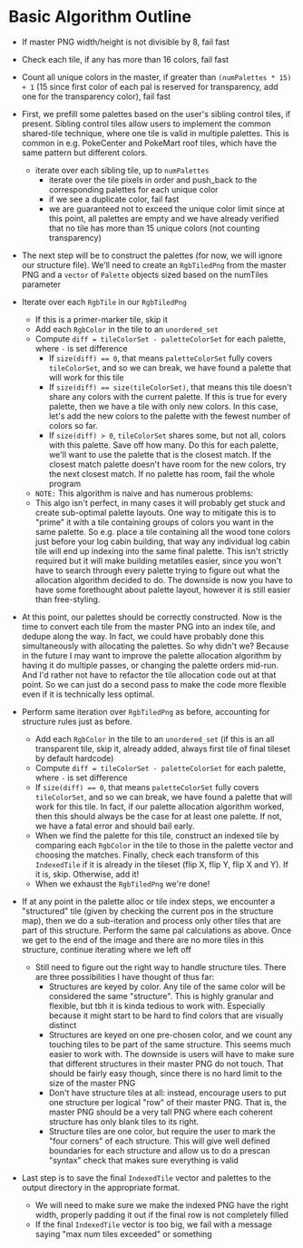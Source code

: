# Basic Algorithm Outline

+ If master PNG width/height is not divisible by 8, fail fast

+ Check each tile, if any has more than 16 colors, fail fast

+ Count all unique colors in the master, if greater than `(numPalettes * 15) + 1` (15 since first color of each pal
  is reserved for transparency, add one for the transparency color), fail fast

+ First, we prefill some palettes based on the user's sibling control tiles, if present. Sibling control tiles allow
  users to implement the common shared-tile technique, where one tile is valid in multiple palettes. This is common in
  e.g. PokeCenter and PokeMart roof tiles, which have the same pattern but different colors.
    + iterate over each sibling tile, up to `numPalettes`
        + iterate over the tile pixels in order and push_back to the corresponding palettes for each unique color
        + if we see a duplicate color, fail fast
        + we are guaranteed not to exceed the unique color limit since at this point, all palettes are empty and we have
          already verified that no tile has more than 15 unique colors (not counting transparency)

+ The next step will be to construct the palettes (for now, we will ignore our structure file). We'll need to create
  an `RgbTiledPng` from the master PNG and a `vector` of `Palette` objects sized based on the numTiles parameter

+ Iterate over each `RgbTile` in our `RgbTiledPng`
    + If this is a primer-marker tile, skip it
    + Add each `RgbColor` in the tile to an `unordered_set`
    + Compute `diff = tileColorSet - paletteColorSet` for each palette, where `-` is set difference
        + If `size(diff) == 0`, that means `paletteColorSet` fully covers `tileColorSet`, and so we can break, we have
          found a palette that will work for this tile
        + If `size(diff) == size(tileColorSet)`, that means this tile doesn't share any colors with the current palette.
          If this is true for every palette, then we have a tile with only new colors. In this case, let's add the new
          colors to the palette with the fewest number of colors so far.
        + If `size(diff) > 0`, `tileColorSet` shares some, but not all, colors with this palette. Save off how many. Do
          this for each palette, we'll want to use the palette that is the closest match. If the closest match palette
          doesn't have room for the new colors, try the next closest match. If no palette has room, fail the whole
          program
    + `NOTE:` This algorithm is naive and has numerous problems:
    + This algo isn't perfect, in many cases it will probably get stuck and create sub-optimal palette layouts. One way
      to mitigate this is to "prime" it with a tile containing groups of colors you want in the same palette. So e.g.
      place a tile containing all the wood tone colors just before your log cabin building, that way any individual log
      cabin tile will end up indexing into the same final palette. This isn't strictly required but it will make
      building metatiles easier, since you won't have to search through every palette trying to figure out what the
      allocation algorithm decided to do. The downside is now you have to have some forethought about palette layout,
      however it is still easier than free-styling.

+ At this point, our palettes should be correctly constructed. Now is the time to convert each tile from the master PNG
  into an index tile, and dedupe along the way. In fact, we could have probably done this simultaneously with allocating
  the palettes. So why didn't we? Because in the future I may want to improve the palette allocation algorithm by having
  it do multiple passes, or changing the palette orders mid-run. And I'd rather not have to refactor the tile allocation
  code out at that point. So we can just do a second pass to make the code more flexible even if it is technically less
  optimal.

+ Perform same iteration over `RgbTiledPng` as before, accounting for structure rules just as before.
    + Add each `RgbColor` in the tile to an `unordered_set` (if this is an all transparent tile, skip it, already added,
      always first tile of final tileset by default hardcode)
    + Compute `diff = tileColorSet - paletteColorSet` for each palette, where `-` is set difference
    + If `size(diff) == 0`, that means `paletteColorSet` fully covers `tileColorSet`, and so we can break, we have
      found a palette that will work for this tile. In fact, if our palette allocation algorithm worked, then this
      should always be the case for at least one palette. If not, we have a fatal error and should bail early.
    + When we find the palette for this tile, construct an indexed tile by comparing each `RgbColor` in the tile to
      those in the palette vector and choosing the matches. Finally, check each transform of this `IndexedTile` if it is
      already in the tileset (flip X, flip Y, flip X and Y). If it is, skip. Otherwise, add it!
    + When we exhaust the `RgbTiledPng` we're done!

+ If at any point in the palette alloc or tile index steps, we encounter a "structured" tile (given by checking the
  current pos in the structure map), then we do a sub-iteration and process only other tiles that are part of this
  structure. Perform the same pal calculations as above. Once we get to the end of the image and there are no more tiles
  in this structure, continue iterating where we left off
    + Still need to figure out the right way to handle structure tiles. There are three possibilities I have thought of
      thus far:
        + Structures are keyed by color. Any tile of the same color will be considered the same "structure". This is
          highly granular and flexible, but tbh it is kinda tedious to work with. Especially because it might start to
          be hard to find colors that are visually distinct
        + Structures are keyed on one pre-chosen color, and we count any touching tiles to be part of the same
          structure. This seems much easier to work with. The downside is users will have to make sure that different
          structures in their master PNG do not touch. That should be fairly easy though, since there is no hard limit
          to the size of the master PNG
        + Don't have structure tiles at all: instead, encourage users to put one structure per logical "row" of their
          master PNG. That is, the master PNG should be a very tall PNG where each coherent structure has only blank
          tiles to its right.
        + Structure tiles are one color, but require the user to mark the "four corners" of each structure. This will
          give well defined boundaries for each structure and allow us to do a prescan "syntax" check that makes sure
          everything is valid

+ Last step is to save the final `IndexedTile` vector and palettes to the output directory in the appropriate format.
    + We will need to make sure we make the indexed PNG have the right width, properly padding it out if the final row
      is not completely filled
    + If the final `IndexedTile` vector is too big, we fail with a message saying "max num tiles exceeded" or something
